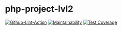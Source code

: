 # php-project-lvl2
[![Github-Lint-Action](https://github.com/Liocha/php-project-lvl2/workflows/Github-Lint-Action/badge.svg)](https://github.com/Liocha/php-project-lvl2/actions)
[![Maintainability](https://api.codeclimate.com/v1/badges/338eba36292ef650d554/maintainability)](https://codeclimate.com/github/Liocha/php-project-lvl2/maintainability)
[![Test Coverage](https://api.codeclimate.com/v1/badges/338eba36292ef650d554/test_coverage)](https://codeclimate.com/github/Liocha/php-project-lvl2/test_coverage)